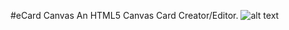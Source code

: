 #eCard Canvas
An HTML5 Canvas Card Creator/Editor.
![alt text](https://raw.githubusercontent.com/atashbahar/ecardcanvas/master/style/img/ecardcanvas.png)
